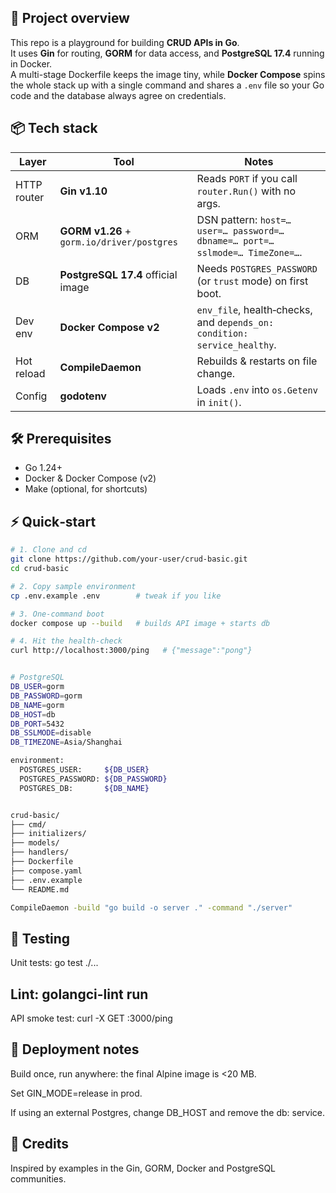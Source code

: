 ## 🚀 Project overview
This repo is a playground for building **CRUD APIs in Go**.  
It uses **Gin** for routing, **GORM** for data access, and **PostgreSQL 17.4** running in Docker.  
A multi-stage Dockerfile keeps the image tiny, while **Docker Compose** spins the whole stack up with a single command and shares a `.env` file so your Go code and the database always agree on credentials.

## 📦 Tech stack

| Layer | Tool | Notes |
|-------|------|-------|
| HTTP router | **Gin v1.10** | Reads `PORT` if you call `router.Run()` with no args. |
| ORM | **GORM v1.26** + `gorm.io/driver/postgres` | DSN pattern: `host=… user=… password=… dbname=… port=… sslmode=… TimeZone=…`. |
| DB | **PostgreSQL 17.4** official image | Needs `POSTGRES_PASSWORD` (or `trust` mode) on first boot. |
| Dev env | **Docker Compose v2** | `env_file`, health‑checks, and `depends_on: condition: service_healthy`. |
| Hot reload | **CompileDaemon** | Rebuilds & restarts on file change. |
| Config | **godotenv** | Loads `.env` into `os.Getenv` in `init()`. |

## 🛠 Prerequisites

* Go 1.24+  
* Docker & Docker Compose (v2)  
* Make (optional, for shortcuts)

## ⚡️ Quick‑start

```bash
# 1. Clone and cd
git clone https://github.com/your-user/crud-basic.git
cd crud-basic

# 2. Copy sample environment
cp .env.example .env        # tweak if you like

# 3. One‑command boot
docker compose up --build   # builds API image + starts db

# 4. Hit the health‑check
curl http://localhost:3000/ping   # {"message":"pong"}


# PostgreSQL
DB_USER=gorm
DB_PASSWORD=gorm
DB_NAME=gorm
DB_HOST=db
DB_PORT=5432
DB_SSLMODE=disable
DB_TIMEZONE=Asia/Shanghai

environment:
  POSTGRES_USER:     ${DB_USER}
  POSTGRES_PASSWORD: ${DB_PASSWORD}
  POSTGRES_DB:       ${DB_NAME}


crud-basic/
├── cmd/
├── initializers/
├── models/
├── handlers/
├── Dockerfile
├── compose.yaml
├── .env.example
└── README.md

CompileDaemon -build "go build -o server ." -command "./server"


```

## 🧪 Testing
Unit tests: go test ./...

## Lint: golangci-lint run

API smoke test: curl -X GET :3000/ping

## 🚚 Deployment notes
Build once, run anywhere: the final Alpine image is <20 MB.

Set GIN_MODE=release in prod.

If using an external Postgres, change DB_HOST and remove the db: service.

## 🙏 Credits
Inspired by examples in the Gin, GORM, Docker and PostgreSQL communities.
